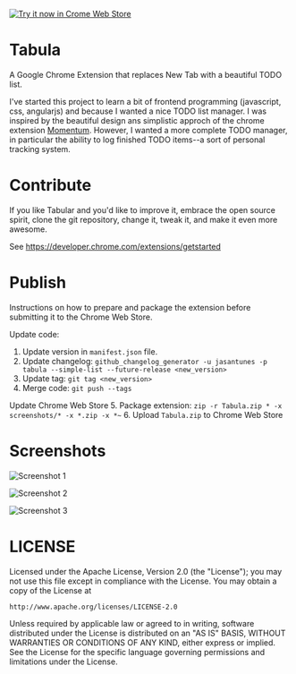 <a target="_blank" href="https://chrome.google.com/webstore/detail/tabula-new-tab-to-do-list/pnadejonabhdibgdmgfcomljhddlpfcc">![Try it now in Crome Web Store](https://developer.chrome.com/webstore/images/ChromeWebStore_BadgeWBorder_v2_340x96.png "Click here to install this extension from the Chrome Web Store")</a>


Tabula
=======

A Google Chrome Extension that replaces New Tab with a beautiful TODO list.

I've started this project to learn a bit of frontend programming (javascript, css, angularjs) and because I wanted a nice TODO list manager.
I was inspired by the beautiful design ans simplistic approch of the chrome extension [Momentum](https://chrome.google.com/webstore/detail/momentum/laookkfknpbbblfpciffpaejjkokdgca). However, I wanted a more complete TODO manager, in particular the ability to log finished TODO items--a sort of personal tracking system.


# Contribute

If you like Tabular and you'd like to improve it, embrace the open source spirit, clone the git repository, change it, tweak it, and make it even more awesome.

See https://developer.chrome.com/extensions/getstarted


# Publish

Instructions on how to prepare and package the extension before submitting it to the  Chrome Web Store.

Update code:
1. Update version in `manifest.json` file.
2. Update changelog: `github_changelog_generator -u jasantunes -p tabula --simple-list --future-release <new_version>`
3. Update tag: `git tag <new_version>`
4. Merge code: `git push --tags`

Update Chrome Web Store
5. Package extension: `zip -r Tabula.zip * -x screenshots/* -x *.zip -x *~`
6. Upload `Tabula.zip` to Chrome Web Store


# Screenshots

![Screenshot 1](https://raw.github.com/jasantunes/Tabula/master/screenshots/Tabula1.png)

![Screenshot 2](https://raw.github.com/jasantunes/Tabula/master/screenshots/Tabula2.png)

![Screenshot 3](https://raw.github.com/jasantunes/Tabula/master/screenshots/Tabula3.png)


# LICENSE

Licensed under the Apache License, Version 2.0 (the "License");
you may not use this file except in compliance with the License.
You may obtain a copy of the License at

    http://www.apache.org/licenses/LICENSE-2.0

Unless required by applicable law or agreed to in writing, software
distributed under the License is distributed on an "AS IS" BASIS,
WITHOUT WARRANTIES OR CONDITIONS OF ANY KIND, either express or implied.
See the License for the specific language governing permissions and
limitations under the License.

